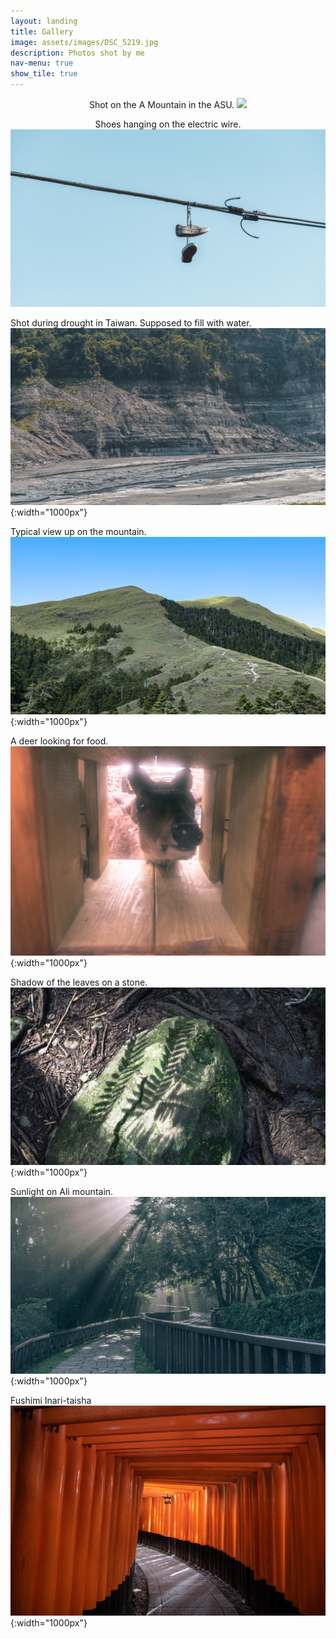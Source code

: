 ```yaml
---
layout: landing
title: Gallery
image: assets/images/DSC_5219.jpg
description: Photos shot by me
nav-menu: true
show_tile: true
---
```


<div align="center">
Shot on the A Mountain in the ASU.
<img src="/assets/images/DSC_8479.jpg" style="width:1000px">
</div>

<p align="center">
Shoes hanging on the electric wire. <br />
<img src="/assets/images/DSC_8290.jpg" style="width:1000px">
</p>

Shot during drought in Taiwan. Supposed to fill with water. <br />
![drought](/assets/images/DSC_7094.jpg){:width="1000px"}
 
Typical view up on the mountain. <br />
![mountain](/assets/images/banner.jpg){:width="1000px"}

A deer looking for food. <br />
![deer](/assets/images/DSC_4542.jpg){:width="1000px"}

Shadow of the leaves on a stone. <br />
![shadow](/assets/images/DSC_4840.jpg){:width="1000px"}

Sunlight on Ali mountain. <br />
![sunlight](/assets/images/DSC_5219.jpg){:width="1000px"}

Fushimi Inari-taisha <br />
![shrine](/assets/images/IMG_4210.jpg){:width="1000px"}


